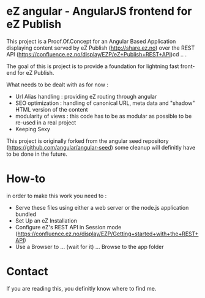 # eZ angular - AngularJS frontend for eZ Publish

This project is a Proof.Of.Concept for an Angular Based Application displaying content served by 
eZ Publish (http://share.ez.no) over the REST API (https://confluence.ez.no/display/EZP/eZ+Publish+REST+API)cd ..
.

The goal of this is project is to provide a foundation for lightning fast front-end for eZ Publish.

What needs to be dealt with as for now :
- Url Alias handling : providing eZ routing through angular
- SEO optimization : handling of canonical URL, meta data and "shadow" HTML version of the content
- modularity of views : this code has to be as modular as possible to be re-used in a real project
- Keeping Sexy

This project is originally forked from the angular seed repository (https://github.com/angular/angular-seed)
some cleanup will definitly have to be done in the future.

# How-to

in order to make this work you need to :
- Serve these files using either a web server or the node.js application bundled
- Set Up an eZ Installation
- Configure eZ's REST API in Session mode (https://confluence.ez.no/display/EZP/Getting+started+with+the+REST+API)
- Use a Browser to ... (wait for it) ... Browse to the app folder

# Contact

If you are reading this, you definitly know where to find me.


